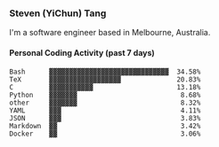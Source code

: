### Steven (YiChun) Tang

I'm a software engineer based in Melbourne, Australia.

#### Personal Coding Activity (past 7 days)
```
Bash      ▓▓▓▓▓▓▓▓▓▓▓▓▓▓▓▓▓▓▓▓▓▓▓▓▓▓▓▓▓▓  34.58%
TeX       ▓▓▓▓▓▓▓▓▓▓▓▓▓▓▓▓▓▓              20.83%
C         ▓▓▓▓▓▓▓▓▓▓▓                     13.18%
Python    ▓▓▓▓▓▓▓                          8.68%
other     ▓▓▓▓▓▓▓                          8.32%
YAML      ▓▓▓                              4.11%
JSON      ▓▓▓                              3.83%
Markdown  ▓▓                               3.42%
Docker    ▓▓                               3.06%
```
